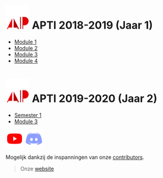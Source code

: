 # ![](assets/apti.png) APTI 2018-2019 (Jaar 1)

- [Module 1](module1.md)
- [Module 2](module2.md)
- [Module 3](module3.md)
- [Module 4](module4.md)

# ![](assets/apti.png) APTI 2019-2020 (Jaar 2)

- [Semester 1](Jaar2_Semester1.md)
- [Module 3](Jaar2_Semester2.md)

 [![](assets/yt.png)](https://apti.be/youtube)
 [![](assets/dc.png)](https://apti.be/discord)

Mogelijk dankzij de inspanningen van onze [contributors](https://github.com/AP-TI-2018-2019/AP_2018-2019/graphs/contributors).

> Onze [website](https://apti.be/)
